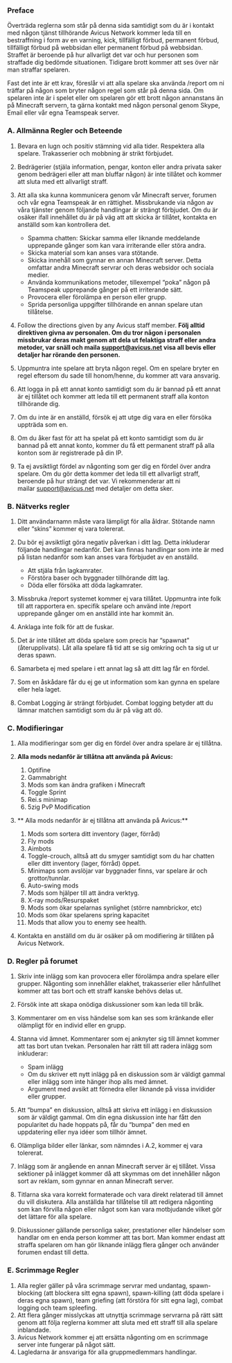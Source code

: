 ### Preface

Överträda reglerna som står på denna sida samtidigt som du är i kontakt med någon tjänst tillhörande Avicus Network kommer leda till en bestraffning i form av en varning, kick, tillfälligt förbud, permanent förbud, tillfälligt förbud på webbsidan eller permanent förbud på webbsidan. Straffet är beroende på hur allvarligt det var och hur personen som straffade dig bedömde situationen. Tidigare brott kommer att ses över när man straffar spelaren.

Fast det inte är ett krav, föreslår vi att alla spelare ska använda /report om ni träffar på någon som bryter någon regel som står på denna sida. Om spelaren inte är i spelet eller om spelaren gör ett brott någon annanstans än på Minecraft servern, ta gärna kontakt med någon personal genom Skype, Email eller vår egna Teamspeak server. 

### A. Allmänna Regler och Beteende

1. Bevara en lugn och positiv stämning vid alla tider. Respektera alla spelare. Trakasserier och mobbning är strikt förbjudet. 
2. Bedrägerier (stjäla information, pengar, konton eller andra privata saker genom bedrägeri eller att man bluffar någon) är inte tillåtet och kommer att sluta med ett allvarligt straff.
3. Att alla ska kunna kommunicera genom vår Minecraft server, forumen och vår egna Teamspeak är en rättighet. Missbrukande via någon av våra tjänster genom följande handlingar är strängt förbjudet. Om du är osäker ifall innehållet du är på väg att att skicka är tillåtet, kontakta en anställd som kan kontrollera det. 
    - Spamma chatten: Skickar samma eller liknande meddelande upprepande gånger 
                som kan vara irriterande eller störa andra.
    - Skicka material som kan anses vara stötande. 
    - Skicka innehåll som gynnar en annan Minecraft server. Detta omfattar andra
                Minecraft servrar och deras websidor och sociala medier. 
    - Använda kommunikations metoder, tillexempel “poka” någon på Teamspeak
                upprepande gånger på ett irriterande sätt.
    - Provocera eller förolämpa en person eller grupp.
    - Sprida personliga uppgifter tillhörande en annan spelare utan tillåtelse. 

4. Follow the directions given by any Avicus staff member. **Följ alltid direktiven givna av personalen. Om du tror någon i personalen missbrukar deras makt genom att dela ut felaktiga straff eller andra metoder, var snäll och maila [support@avicus.net](mailto:support@avicus.net) visa all bevis eller detaljer har rörande den personen.**
5. Uppmuntra inte spelare att bryta någon regel. Om en spelare bryter en regel 
            eftersom du sade till honom/henne, du kommer att vara ansvarig.
6. Att logga in på ett annat konto samtidigt som du är bannad på ett annat är ej tillåtet och kommer att leda till ett permanent straff alla konton tillhörande dig.
7. Om du inte är en anställd, försök ej att utge dig vara en eller försöka uppträda som  en.
8. Om du åker fast för att ha spelat på ett konto samtidigt som du är bannad på ett annat konto, kommer du få ett permanent straff på alla konton som är registrerade på din IP.
9. Ta ej avsiktligt fördel av någonting som ger dig en fördel över andra spelare. Om du gör detta kommer det leda till ett allvarligt straff, beroende på hur strängt det var. Vi rekommenderar att ni mailar [support@avicus.net](mailto:support@avicus.net) med detaljer om detta sker.
  

### B. Nätverks regler

1. Ditt användarnamn måste vara lämpligt för alla åldrar. Stötande namn eller “skins” kommer ej vara tolererat. 
2. Du bör ej avsiktligt göra negativ påverkan i ditt lag. Detta inkluderar följande handlingar nedanför. Det kan finnas handlingar som inte är med på listan nedanför som kan anses vara förbjudet av en anställd. 
    - Att stjäla från lagkamrater.
    - Förstöra baser och byggnader tillhörande ditt lag.
    - Döda eller försöka att döda lagkamrater.

3. Missbruka /report systemet kommer ej vara tillåtet. Uppmuntra inte folk till att rapportera en. specifik spelare och använd inte /report upprepande gånger om en anställd inte har kommit än.
4. Anklaga inte folk för att de fuskar. 
5. Det är inte tillåtet att döda spelare som precis har “spawnat” (återupplivats). Låt alla spelare få tid att se sig omkring och ta sig ut ur deras spawn.
6. Samarbeta ej med spelare i ett annat lag så att ditt lag får en fördel.
7. Som en åskådare får du ej ge ut information som kan gynna en spelare eller hela laget.
8. Combat Logging är strängt förbjudet. Combat logging betyder att du lämnar matchen samtidigt som du är på väg att dö.
  

### C. Modifieringar 

1. Alla modifieringar som ger dig en fördel över andra spelare är ej tillåtna. 
2. **Alla mods nedanför är tillåtna att använda på Avicus:**
    1. Optifine
    2. Gammabright
    3. Mods som kan ändra grafiken i Minecraft
    4. Toggle Sprint
    5. Rei.s minimap
    6. 5zig PvP Modification

3. ** Alla mods nedanför är ej tillåtna att använda på Avicus:**
    1. Mods som sortera ditt inventory (lager, förråd)
    2. Fly mods
    3. Aimbots
    4. Toggle-crouch, alltså att du smyger samtidigt som du har chatten eller ditt inventory (lager, förråd) öppet.
    5. Minimaps som avslöjar var byggnader finns, var spelare är och grottor/tunnlar. 
    6. Auto-swing mods
    7. Mods som hjälper till att ändra verktyg.
    8. X-ray mods/Resurspaket
    9. Mods som ökar spelarnas synlighet (större namnbrickor, etc)
    10. Mods som ökar spelarens spring kapacitet
    11. Mods that allow you to enemy see health. 

4. Kontakta en anställd om du är osäker på om modifiering är tillåten på Avicus Network.
  

### D. Regler på forumet

1. Skriv inte inlägg som kan provocera eller förolämpa andra spelare eller grupper. Någonting som innehåller elakhet, trakasserier eller hånfullhet kommer att tas bort och ett straff kanske behövs delas ut.
2. Försök inte att skapa onödiga diskussioner som kan leda till bråk.
3. Kommentarer om en viss händelse som kan ses som kränkande eller olämpligt för en individ eller en grupp.
4. Stanna vid ämnet. Kommentarer som ej anknyter sig till ämnet kommer att tas bort utan tvekan. Personalen har rätt till att radera inlägg som inkluderar: 
    - Spam inlägg
    - Om du skriver ett nytt inlägg på en diskussion som är väldigt gammal eller inlägg som inte hänger ihop alls med ämnet.
    - Argument med avsikt att förnedra eller liknande på vissa invidider eller grupper.

5. Att “bumpa” en diskussion, alltså att skriva ett inlägg i en diskussion som är väldigt gammal. Om din egna diskussion inte har fått den popularitet du hade hoppats på, får du “bumpa” den med en uppdatering eller nya idéer som tillhör ämnet.
6. Olämpliga bilder eller länkar, som nämndes i A.2, kommer ej vara tolererat.
7. Inlägg som är angående en annan Minecraft server är ej tillåtet. Vissa sektioner på inlägget kommer då att skymmas om det innehåller någon sort av reklam, som gynnar en annan Minecraft server.
8. Titlarna ska vara korrekt formaterade och vara direkt relaterad till ämnet du vill diskutera. Alla anställda har tillåtelse till att redigera någonting som kan förvilla någon eller något som kan vara motbjudande vilket gör det lättare för alla spelare.
9. Diskussioner gällande personliga saker, prestationer eller händelser som handlar om en enda person kommer att tas bort. Man kommer endast att straffa spelaren om han gör liknande inlägg flera gånger och använder forumen endast till detta.
  

### E. Scrimmage Regler

1. Alla regler gäller på våra scrimmage servrar med undantag, spawn-blocking (att blockera sitt egna spawn), spawn-killing (att döda spelare i deras egna spawn), team griefing (att förstöra för sitt egna lag), combat logging och team spleefing.
2. Att flera gånger misslyckas att utnyttja scrimmage servrarna på rätt sätt genom att följa reglerna kommer att sluta med ett straff till alla spelare inblandade.
3. Avicus Network kommer ej att ersätta någonting om en scrimmage server inte fungerar på något sätt.
4. Lagledarna är ansvariga för alla gruppmedlemmars handlingar.

